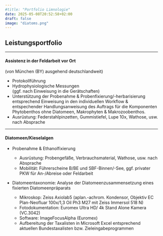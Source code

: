 ```yaml
---
#title: "Portfolio Limnologie"
date: 2025-05-08T20:52:58+02:00
draft: false
image: "diatoms.png"
---
```

## Leistungsportfolio 
___

#### Assistenz in der Feldarbeit vor Ort  
   (von München (BY) ausgehend deutschlandweit) 
* Protokollführung
* Hydrophysiologische Messungen  
    (ggf. nach Einweisung in die Gerätschaften)
* Unterstützung der Probenahme & Probenfixierung/-herbarisierung entsprechend Einweisung in den individuellen Workflow & entspechender Handlungsanweisung des Auftrags für die Komponenten Phytobenthos ohne Diatomeen, Makrophyten & Makrozoobenthos. 
* Ausrüstung: Federstahlpinzetten, Gummistiefel, Lupe 10x, Wathose, usw. nach Absprache
___

#### Diatomeen/Kieselalgen
* Probenahme & Ethanolfixierung
   * Ausrüstung: Probengefäße, Verbrauchsmaterial, Wathose, usw. nach Absprache
   * Mobilität: Führerscheine B/BE und SBF-Binnen/-See, ggf. privater PKW für An-/Abreise oder Feldarbeit

*  Diatomeentaxonomie: Analyse der Diatomeenzusammensetzung eines fixierten Diatomeenpräparats
   * Mikroskop: Zeiss Axiolab5 (aplan.-achrom. Kondensor, Objektiv EC Plan-Neofluar 100x/1,3 Oil Ph3 M27 mit Zeiss Immersol 518 N)
    * Fotodokumentation: Euromex Ultra HD/ 4k Stand Alone Kamera (VC.3042)
    * Software: ImageFocusAlpha (Euromex)
    * Aufbereitung der Taxalisten in Microsoft Excel entsprechend aktuellen Bundestaxalisten bzw. Zieleingabeprogrammen  